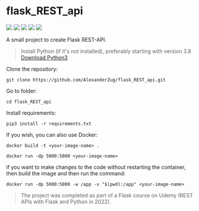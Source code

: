 # flask_REST_api

![](https://img.shields.io/badge/Python-3776AB?style=for-the-badge&logo=python&logoColor=white)
![](https://img.shields.io/badge/Flask-000000?style=for-the-badge&logo=flask&logoColor=white)
![](https://img.shields.io/badge/JWT-000000?style=for-the-badge&logo=JSON%20web%20tokens&logoColor=white)
![](https://img.shields.io/badge/Postman-FF6C37?style=for-the-badge&logo=Postman&logoColor=white)
![](https://img.shields.io/badge/Docker-2CA5E0?style=for-the-badge&logo=docker&logoColor=white)

A small project to create Flask REST-API. 

> Install Python (if it's not installed), preferably starting with version 3.8<br>
> [Download Python3](https://www.python.org/downloads/release/python-3910/)

Clone the repository:
```
git clone https://github.com/AlexanderZug/flask_REST_api.git
```

Go to folder:
```
cd flask_REST_api
```

Install requirements:
```
pip3 install -r requirements.txt
```

If you wish, you can also use Docker:
```
docker build -t <your-image-name> .
```
```
docker run -dp 5000:5000 <your-image-name>
```

if you want to make changes to the code without restarting the container, then build the image and then run the command:
```
docker run -dp 5000:5000 -w /app -v "$(pwd):/app" <your-image-name>
```

> The project was completed as part of a Flask course on Udemy (REST APIs with Flask and Python in 2022).
